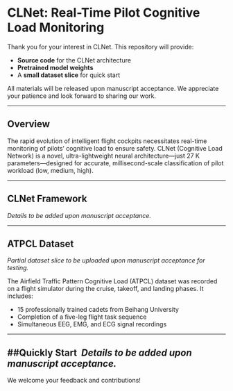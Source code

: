 # CLNet: Real-Time Pilot Cognitive Load Monitoring
 
Thank you for your interest in CLNet. This repository will provide:
 
- **Source code** for the CLNet architecture  
- **Pretrained model weights**  
- A **small dataset slice** for quick start  
 
All materials will be released upon manuscript acceptance. We appreciate your patience and look forward to sharing our work.
 
---
 
## Overview
 
The rapid evolution of intelligent flight cockpits necessitates real-time monitoring of pilots’ cognitive load to ensure safety. CLNet (Cognitive Load Network) is a novel, ultra-lightweight neural architecture—just 27 K parameters—designed for accurate, millisecond-scale classification of pilot workload (low, medium, high).
 
---
 
## CLNet Framework
 
*Details to be added upon manuscript acceptance.*
 
---
 
## ATPCL Dataset
 
*Partial dataset slice to be uploaded upon manuscript acceptance for testing.*
 
The Airfield Traffic Pattern Cognitive Load (ATPCL) dataset was recorded on a flight simulator during the cruise, takeoff, and landing phases. It includes:  
- 15 professionally trained cadets from Beihang University  
- Completion of a five-leg flight task sequence  
- Simultaneous EEG, EMG, and ECG signal recordings  
 
---
 
##Quickly Start
﻿
*Details to be added upon manuscript acceptance.*
﻿
---
 
We welcome your feedback and contributions!  
 
